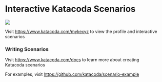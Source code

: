 # Interactive Katacoda Scenarios

[![](http://shields.katacoda.com/katacoda/mykexyz/count.svg)](https://www.katacoda.com/mykexyz "Get your profile on Katacoda.com")

Visit https://www.katacoda.com/mykexyz to view the profile and interactive scenarios

### Writing Scenarios
Visit https://www.katacoda.com/docs to learn more about creating Katacoda scenarios

For examples, visit https://github.com/katacoda/scenario-example

